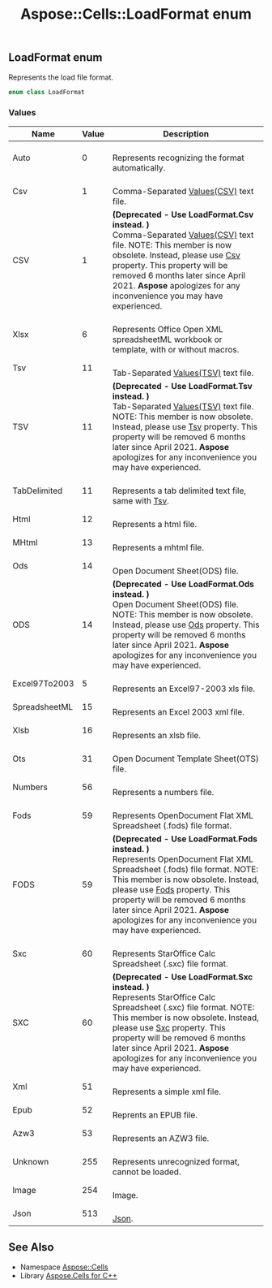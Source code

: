 ﻿---
title: Aspose::Cells::LoadFormat enum
linktitle: LoadFormat
second_title: Aspose.Cells for C++ API Reference
description: 'Aspose::Cells::LoadFormat enum. Represents the load file format in C++.'
type: docs
weight: 22300
url: /cpp/aspose.cells/loadformat/
---
## LoadFormat enum


Represents the load file format.

```cpp
enum class LoadFormat
```

### Values

| Name | Value | Description |
| --- | --- | --- |
| Auto | 0 | <br>Represents recognizing the format automatically. |
| Csv | 1 | <br>Comma-Separated [Values(CSV)](../autofilltype/) text file. |
| CSV | 1 |  **(Deprecated - Use LoadFormat.Csv instead. )** <br>Comma-Separated [Values(CSV)](../autofilltype/) text file. NOTE: This member is now obsolete. Instead, please use [Csv](../fileformattype/) property. This property will be removed 6 months later since April 2021. **Aspose** apologizes for any inconvenience you may have experienced. |
| Xlsx | 6 | <br>Represents Office Open XML spreadsheetML workbook or template, with or without macros. |
| Tsv | 11 | <br>Tab-Separated [Values(TSV)](../autofilltype/) text file. |
| TSV | 11 |  **(Deprecated - Use LoadFormat.Tsv instead. )** <br>Tab-Separated [Values(TSV)](../autofilltype/) text file. NOTE: This member is now obsolete. Instead, please use [Tsv](../fileformattype/) property. This property will be removed 6 months later since April 2021. **Aspose** apologizes for any inconvenience you may have experienced. |
| TabDelimited | 11 | <br>Represents a tab delimited text file, same with [Tsv](../fileformattype/). |
| Html | 12 | <br>Represents a html file. |
| MHtml | 13 | <br>Represents a mhtml file. |
| Ods | 14 | <br>Open Document Sheet(ODS) file. |
| ODS | 14 |  **(Deprecated - Use LoadFormat.Ods instead. )** <br>Open Document Sheet(ODS) file. NOTE: This member is now obsolete. Instead, please use [Ods](../../aspose.cells.ods/) property. This property will be removed 6 months later since April 2021. **Aspose** apologizes for any inconvenience you may have experienced. |
| Excel97To2003 | 5 | <br>Represents an Excel97-2003 xls file. |
| SpreadsheetML | 15 | <br>Represents an Excel 2003 xml file. |
| Xlsb | 16 | <br>Represents an xlsb file. |
| Ots | 31 | <br>Open Document Template Sheet(OTS) file. |
| Numbers | 56 | <br>Represents a numbers file. |
| Fods | 59 | <br>Represents OpenDocument Flat XML Spreadsheet (.fods) file format. |
| FODS | 59 |  **(Deprecated - Use LoadFormat.Fods instead. )** <br>Represents OpenDocument Flat XML Spreadsheet (.fods) file format. NOTE: This member is now obsolete. Instead, please use [Fods](../fileformattype/) property. This property will be removed 6 months later since April 2021. **Aspose** apologizes for any inconvenience you may have experienced. |
| Sxc | 60 | <br>Represents StarOffice Calc Spreadsheet (.sxc) file format. |
| SXC | 60 |  **(Deprecated - Use LoadFormat.Sxc instead. )** <br>Represents StarOffice Calc Spreadsheet (.sxc) file format. NOTE: This member is now obsolete. Instead, please use [Sxc](../fileformattype/) property. This property will be removed 6 months later since April 2021. **Aspose** apologizes for any inconvenience you may have experienced. |
| Xml | 51 | <br>Represents a simple xml file. |
| Epub | 52 | <br>Reprents an EPUB file. |
| Azw3 | 53 | <br>Represents an AZW3 file. |
| Unknown | 255 | <br>Represents unrecognized format, cannot be loaded. |
| Image | 254 | <br>Image. |
| Json | 513 | <br>[Json](../../aspose.cells.json/). |

## See Also

* Namespace [Aspose::Cells](../)
* Library [Aspose.Cells for C++](../../)
